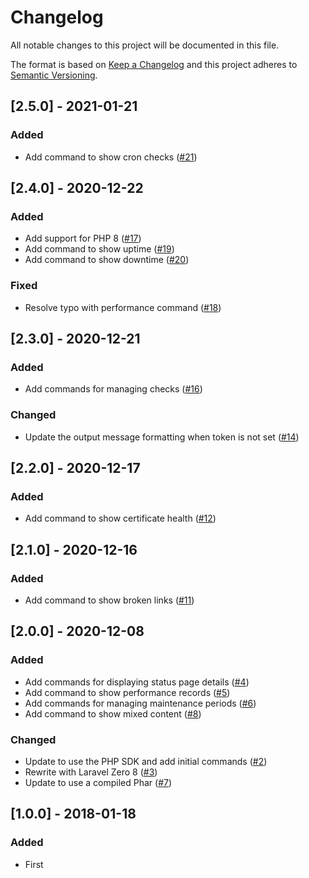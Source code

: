 # Changelog
All notable changes to this project will be documented in this file.

The format is based on [Keep a Changelog](http://keepachangelog.com/)
and this project adheres to [Semantic Versioning](http://semver.org/).

## [2.5.0] - 2021-01-21

### Added
- Add command to show cron checks ([#21](https://github.com/nunomaduro/ohdear-cli/pull/21))

## [2.4.0] - 2020-12-22

### Added
- Add support for PHP 8 ([#17](https://github.com/nunomaduro/ohdear-cli/pull/17))
- Add command to show uptime ([#19](https://github.com/nunomaduro/ohdear-cli/pull/19))
- Add command to show downtime ([#20](https://github.com/nunomaduro/ohdear-cli/pull/20))

### Fixed
- Resolve typo with performance command ([#18](https://github.com/nunomaduro/ohdear-cli/pull/18))

## [2.3.0] - 2020-12-21

### Added
- Add commands for managing checks ([#16](https://github.com/nunomaduro/ohdear-cli/pull/16))

### Changed
- Update the output message formatting when token is not set ([#14](https://github.com/nunomaduro/ohdear-cli/pull/14))

## [2.2.0] - 2020-12-17

### Added
- Add command to show certificate health ([#12](https://github.com/nunomaduro/ohdear-cli/pull/12))

## [2.1.0] - 2020-12-16

### Added
- Add command to show broken links ([#11](https://github.com/nunomaduro/ohdear-cli/pull/11))

## [2.0.0] - 2020-12-08

### Added
- Add commands for displaying status page details ([#4](https://github.com/nunomaduro/ohdear-cli/pull/4))
- Add command to show performance records ([#5](https://github.com/nunomaduro/ohdear-cli/pull/5))
- Add commands for managing maintenance periods ([#6](https://github.com/nunomaduro/ohdear-cli/pull/6))
- Add command to show mixed content ([#8](https://github.com/nunomaduro/ohdear-cli/pull/8))

### Changed
- Update to use the PHP SDK and add initial commands ([#2](https://github.com/nunomaduro/ohdear-cli/pull/2))
- Rewrite with Laravel Zero 8 ([#3](https://github.com/nunomaduro/ohdear-cli/pull/3))
- Update to use a compiled Phar ([#7](https://github.com/nunomaduro/ohdear-cli/pull/7))

## [1.0.0] - 2018-01-18
### Added
- First
